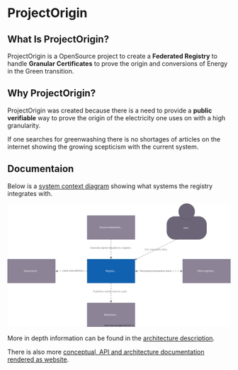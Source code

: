 # ProjectOrigin

## What Is ProjectOrigin?

ProjectOrigin is a OpenSource project to create a **Federated Registry**
to handle **Granular Certificates** to prove the origin and conversions
of Energy in the Green transition.

## Why ProjectOrigin?

ProjectOrigin was created because there is a need to provide a
**public verifiable** way to prove the origin of the electricity one uses on
with a high granularity.

If one searches for greenwashing there is no shortages of articles on the
internet showing the growing scepticism with the current system.

## Documentaion

Below is a [system context diagram](https://c4model.com/#SystemContextDiagram) showing what systems the registry integrates with.

![C4 system diagram](/doc/system_diagram.drawio.svg)

More in depth information can be found in the [architecture description](doc/architecture.md).

There is also more [conceptual, API and architecture documentation rendered as website](https://project-origin.github.io/registry/index.html).
